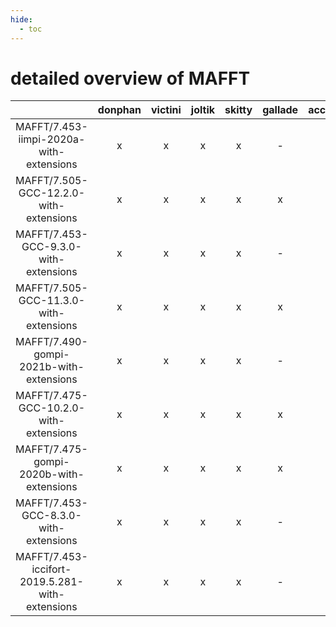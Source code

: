 ```yaml
---
hide:
  - toc
---
```


detailed overview of MAFFT
==========================

| |donphan|victini|joltik|skitty|gallade|accelgor|swalot|doduo|
| :---: | :---: | :---: | :---: | :---: | :---: | :---: | :---: | :---: |
|MAFFT/7.453-iimpi-2020a-with-extensions|x|x|x|x|-|-|x|x|
|MAFFT/7.505-GCC-12.2.0-with-extensions|x|x|x|x|x|x|x|x|
|MAFFT/7.453-GCC-9.3.0-with-extensions|x|x|x|x|-|-|x|x|
|MAFFT/7.505-GCC-11.3.0-with-extensions|x|x|x|x|x|x|x|x|
|MAFFT/7.490-gompi-2021b-with-extensions|x|x|x|x|-|x|x|x|
|MAFFT/7.475-GCC-10.2.0-with-extensions|x|x|x|x|x|-|x|x|
|MAFFT/7.475-gompi-2020b-with-extensions|x|x|x|x|x|-|x|x|
|MAFFT/7.453-GCC-8.3.0-with-extensions|x|x|x|x|-|-|-|x|
|MAFFT/7.453-iccifort-2019.5.281-with-extensions|x|x|x|x|-|-|-|x|
